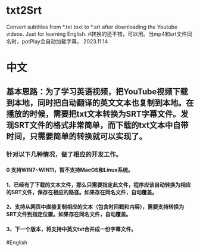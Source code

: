 # txt2Srt
Convert subtitles from *.txt text to *.srt after downloading the  Youtube videos. Just for learning English.
#转换的还不错，可以用。当mp4和srt文件同名时，potPlay会自动加载字幕。  2023.11.14
# 中文
## 基本思路：为了学习英语视频，把YouTube视频下载到本地，同时把自动翻译的英文文本也复制到本地。在播放的时候，需要把txt文本转换为SRT字幕文件。发现SRT文件的格式非常简单，而下载的txt文本中自带时间，只需要简单的转换就可以实现了。
### 针对以下几种情况，做了相应的开发工作。
#### 0 支持WIN7~WIN11，暂不支持MacOS和Linux系统。
#### 1、已经有了下载的文本文件，那么只需要指定此文件，程序应该自动转换为相应的SRT文件，保存在相应的路径。如果存在同名文件，自动覆盖。
#### 2、支持从网页中直接复制相应的文本（包含时间戳和内容），需要支持转换为SRT文件到指定位置。如果存在同名文件，自动覆盖。
#### 3、下一个版本，将支持中英文txt合并成一份字幕文件。
#English
